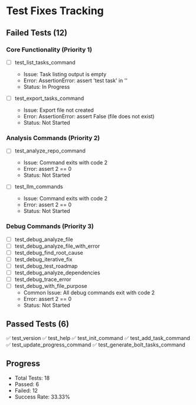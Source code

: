 # Test Fixes Tracking

## Failed Tests (12)

### Core Functionality (Priority 1)
- [ ] test_list_tasks_command
  - Issue: Task listing output is empty
  - Error: AssertionError: assert 'test task' in ''
  - Status: In Progress

- [ ] test_export_tasks_command
  - Issue: Export file not created
  - Error: AssertionError: assert False (file does not exist)
  - Status: Not Started

### Analysis Commands (Priority 2)
- [ ] test_analyze_repo_command
  - Issue: Command exits with code 2
  - Error: assert 2 == 0
  - Status: Not Started

- [ ] test_llm_commands
  - Issue: Command exits with code 2
  - Error: assert 2 == 0
  - Status: Not Started

### Debug Commands (Priority 3)
- [ ] test_debug_analyze_file
- [ ] test_debug_analyze_file_with_error
- [ ] test_debug_find_root_cause
- [ ] test_debug_iterative_fix
- [ ] test_debug_test_roadmap
- [ ] test_debug_analyze_dependencies
- [ ] test_debug_trace_error
- [ ] test_debug_with_file_purpose
  - Common Issue: All debug commands exit with code 2
  - Error: assert 2 == 0
  - Status: Not Started

## Passed Tests (6)
✅ test_version
✅ test_help
✅ test_init_command
✅ test_add_task_command
✅ test_update_progress_command
✅ test_generate_bolt_tasks_command

## Progress
- Total Tests: 18
- Passed: 6
- Failed: 12
- Success Rate: 33.33%
